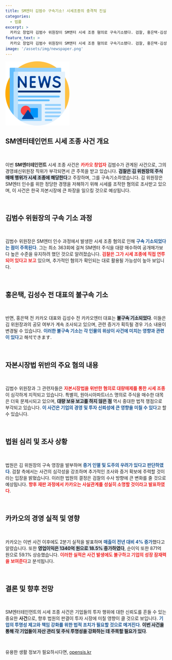 ```yaml
---
title: SM엔터 김범수 구속기소! 시세조종의 충격적 진실
categories:
  - 법률
excerpt: >
  카카오 창업자 김범수 위원장이 SM엔터 시세 조종 혐의로 구속기소됐다. 검찰, 홍은택·김성수는 불구속 처분. 카카오의 재판 결과가 주목받고 있는 상황!
feature_text: >
  카카오 창업자 김범수 위원장이 SM엔터 시세 조종 혐의로 구속기소됐다. 검찰, 홍은택·김성수는 불구속 처분. 카카오의 재판 결과가 주목받고 있는 상황!
image: '/assets/img/newspaper.png'
---
```


<p><img src="/assets/img/newspaper.png" alt="kimp 속보" /></p>

<h2 data-ke-size="size26">SM엔터테인먼트 시세 조종 사건 개요</h2>

<p data-ke-size="size16">&nbsp;</p>

<p>이번 <b>SM엔터테인먼트</b> 시세 조종 사건은 <b><span style="color: #ee2323;">카카오 창업자</span></b> 김범수가 관계된 사건으로, 그의 경영쇄신위원장 직위가 부각되면서 큰 주목을 받고 있습니다. <b><span style="background-color: #21538527;">검찰은 김 위원장의 주식 매매 행위가 시세 조종에 해당한다</span></b>고 주장하며, 그를 구속기소하였습니다. 김 위원장은 SM엔터 인수를 위한 정당한 경쟁을 저해하기 위해 시세를 조작한 혐의로 조사받고 있으며, 이 사건은 한국 자본시장에 큰 파장을 일으킬 것으로 예상됩니다.</p>

<p data-ke-size="size16">&nbsp;</p>

<h2 data-ke-size="size26">김범수 위원장의 구속 기소 과정</h2>

<p data-ke-size="size16">&nbsp;</p>

<p>김범수 위원장은 SM엔터 인수 과정에서 발생한 시세 조종 혐의로 인해 <b><span style="color: #1a5490;">구속 기소되었다는 점이 주목된다</span></b>. 그는 최소 363회에 걸쳐 SM엔터 주식을 대량 매수하여 공개매가보다 높은 수준을 유지하려 했던 것으로 알려졌습니다. <b><span style="color: #ee2323;">검찰은 그가 시세 조종에 직접 연루되어 있다고 보고</span></b> 있으며, 추가적인 혐의가 확인되는 대로 활용될 가능성이 높아 보입니다.</p>

<p data-ke-size="size16">&nbsp;</p>

<h2 data-ke-size="size26">홍은택, 김성수 전 대표의 불구속 기소</h2>

<p data-ke-size="size16">&nbsp;</p>

<p>반면, 홍은택 전 카카오 대표와 김성수 전 카카오엔터 대표는 <b><span style="background-color: #21538527;">불구속 기소되었다</span></b>. 이들은 김 위원장과의 공모 여부가 계속 조사되고 있으며, 관련 증거가 획득될 경우 기소 내용이 변경될 수 있습니다. <b><span style="color: #1a5490;">이러한 불구속 기소는 각 인물의 위상이 사건에 미치는 영향과 관련이 있다</span></b>고 해석できます.</p>

<p data-ke-size="size16">&nbsp;</p>

<h2 data-ke-size="size26">자본시장법 위반의 주요 혐의 내용</h2>

<p data-ke-size="size16">&nbsp;</p>

<p>김범수 위원장과 그 관련자들은 <b><span style="color: #ee2323;">자본시장법을 위반한 혐의로 대량매제를 통한 시세 조종</span></b>이 심각하게 지적되고 있습니다. 특별히, 원아시아파트너스 명의로 주식을 매수한 대목은 더욱 문제시되고 있으며, <b><span style="background-color: #21538527;">대량 보유 보고를 하지 않은 점</span></b> 역시 중대한 법적 쟁점으로 부각되고 있습니다. <b><span style="color: #1a5490;">이 사건은 기업의 경영 및 투자 신뢰성에 큰 영향을 미칠 수 있다</span></b>고 할 수 있습니다. </p>

<p data-ke-size="size16">&nbsp;</p>

<h2 data-ke-size="size26">법원 심리 및 조사 상황</h2>

<p data-ke-size="size16">&nbsp;</p>

<p>법원은 김 위원장의 구속 영장을 발부하며 <b><span style="color: #1a5490;">증거 인멸 및 도주의 우려가 있다고 판단하였다</span></b>. 검찰 측에서는 사건의 심각성을 강조하며 추가적인 조사와 증거 확보에 주력할 것이라는 입장을 밝혔습니다. 이러한 법원의 결정은 검찰의 수사 방향에 큰 변화를 줄 것으로 예상됩니다. <b><span style="color: #ee2323;">향후 재판 과정에서 카카오는 사실관계를 성실히 소명할 것이라고 발표하였다</span></b>.</p>

<p data-ke-size="size16">&nbsp;</p>

<h2 data-ke-size="size26">카카오의 경영 실적 및 영향</h2>

<p data-ke-size="size16">&nbsp;</p>

<p>카카오는 이번 사건 이후에도 2분기 실적을 발표하며 <b><span style="color: #1a5490;">매출이 전년 대비 4% 증가</span></b>했다고 알렸습니다. 또한 <b><span style="background-color: #21538527;">영업이익은 1340억 원으로 18.5% 증가하였다</span></b>, 순이익 또한 871억 원으로 59.1% 상승했습니다. <b><span style="color: #ee2323;">이러한 실적은 사건 발생에도 불구하고 기업의 성장 잠재력을 보여준다</span></b>고 분석됩니다. </p>

<p data-ke-size="size16">&nbsp;</p>

<h2 data-ke-size="size26">결론 및 향후 전망</h2>

<p data-ke-size="size16">&nbsp;</p>

<p>SM엔터테인먼트의 시세 조종 사건은 기업들의 투자 행위에 대한 신뢰도를 흔들 수 있는 중요한 <b>사건</b>으로, 향후 법원의 판결이 투자 시장에 미칠 영향이 클 것으로 보입니다. <b><span style="color: #1a5490;">기업의 투명성 제고와 책임 강화를 위한 법적 조치가 필요할 것으로 메겨진다</span></b>. <b><span style="background-color: #21538527;">이번 사건을 통해 각 기업들이 자산 관리 및 주식 투명성을 강화하는 데 주목할 필요가 있다</span></b>. </p>

<p data-ke-size="size16">&nbsp;</p>
유용한 생활 정보가 필요하시다면, <a href="https://opensis.kr" rel="dofollow">opensis.kr</a>



